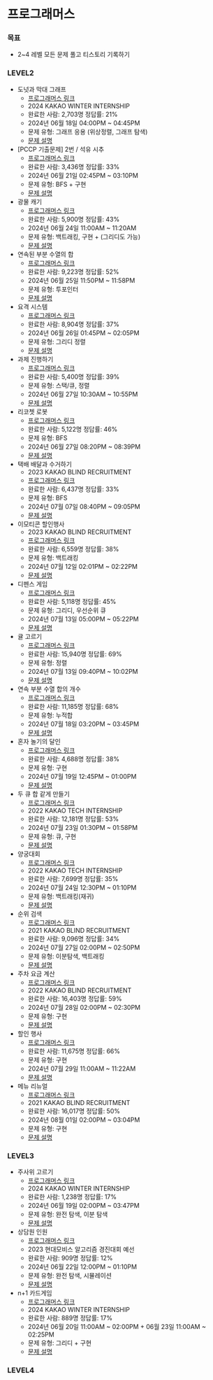 # 프로그래머스

### 목표 

- 2~4 레벨 모든 문제 풀고 티스토리 기록하기 

### LEVEL2

- 도넛과 막대 그래프
  - [프로그래머스 링크](https://school.programmers.co.kr/learn/courses/30/lessons/258711?language=java)
  - 2024 KAKAO WINTER INTERNSHIP
  - 완료한 사람: 2,703명	정답률: 21%
  - 2024년 06월 18일 04:00PM ~ 04:45PM
  - 문제 유형: 그래프 응용 (위상정렬, 그래프 탐색)
  - [문제 설명](https://20240228.tistory.com/105)
- [PCCP 기출문제] 2번 / 석유 시추
  - [프로그래머스 링크](https://school.programmers.co.kr/learn/courses/30/lessons/250136)
  - 완료한 사람: 3,436명	정답률: 33%
  - 2024년 06월 21일 02:45PM ~ 03:10PM
  - 문제 유형: BFS + 구현 
  - [문제 설명](https://20240228.tistory.com/107)
- 광물 캐기
  - [프로그래머스 링크](https://school.programmers.co.kr/learn/courses/30/lessons/172927)
  - 완료한 사람: 5,900명	정답률: 43%
  - 2024년 06월 24일 11:00AM ~ 11:20AM
  - 문제 유형: 백트래킹, 구현 + (그리디도 가능)
  - [문제 설명](https://20240228.tistory.com/110)
- 연속된 부분 수열의 합
  - [프로그래머스 링크](https://school.programmers.co.kr/learn/courses/30/lessons/178870)
  - 완료한 사람: 9,223명  정답률: 52%
  - 2024년 06월 25일 11:50PM ~ 11:58PM
  - 문제 유형: 투포인터 
  - [문제 설명](https://20240228.tistory.com/111)
- 요격 시스템
  - [프로그래머스 링크](https://school.programmers.co.kr/learn/courses/30/lessons/181188)
  - 완료한 사람: 8,904명  정답률: 37%
  - 2024년 06월 26일 01:45PM ~ 02:05PM
  - 문제 유형: 그리디 정렬 
  - [문제 설명](https://20240228.tistory.com/112)
- 과제 진행하기
  - [프로그래머스 링크](https://school.programmers.co.kr/learn/courses/30/lessons/176962)
  - 완료한 사람: 5,400명  정답률: 39%
  - 문제 유형: 스택/큐, 정렬 
  - 2024년 06월 27일 10:30AM ~ 10:55PM
  - [문제 설명](https://20240228.tistory.com/113)
- 리코쳇 로봇
  - [프로그래머스 링크](https://school.programmers.co.kr/learn/courses/30/lessons/169199)
  - 완료한 사람: 5,122명  정답률: 46%
  - 문제 유형: BFS
  - 2024년 06월 27일 08:20PM ~ 08:39PM
  - [문제 설명](https://20240228.tistory.com/114)
- 택배 배달과 수거하기  
  - 2023 KAKAO BLIND RECRUITMENT
  - [프로그래머스 링크](https://school.programmers.co.kr/learn/courses/30/lessons/150369)
  - 완료한 사람: 6,437명	정답률: 33%
  - 문제 유형: BFS
  - 2024년 07월 07일 08:40PM ~ 09:05PM
  - [문제 설명](https://20240228.tistory.com/115)
- 이모티콘 할인행사
  - 2023 KAKAO BLIND RECRUITMENT
  - [프로그래머스 링크](https://school.programmers.co.kr/learn/courses/30/lessons/150368)
  - 완료한 사람: 6,559명	정답률: 38%
  - 문제 유형: 백트래킹 
  - 2024년 07월 12일 02:01PM ~ 02:22PM
  - [문제 설명](https://20240228.tistory.com/116)
- 디펜스 게임
  - [프로그래머스 링크](https://school.programmers.co.kr/learn/courses/30/lessons/142085)
  - 완료한 사람: 5,118명	정답률: 45%
  - 문제 유형: 그리디, 우선순위 큐 
  - 2024년 07월 13일 05:00PM ~ 05:22PM
  - [문제 설명](https://20240228.tistory.com/117)
- 귤 고르기 
  - [프로그래머스 링크](https://school.programmers.co.kr/learn/courses/30/lessons/138476)
  - 완료한 사람: 15,940명	정답률: 69%
  - 문제 유형: 정렬 
  - 2024년 07월 13일 09:40PM ~ 10:02PM
  - [문제 설명](https://20240228.tistory.com/118)
- 연속 부분 수열 합의 개수
  - [프로그래머스 링크](https://school.programmers.co.kr/learn/courses/30/lessons/131701)
  - 완료한 사람: 11,185명	정답률: 68%
  - 문제 유형: 누적합 
  - 2024년 07월 18일 03:20PM ~ 03:45PM
  - [문제 설명](https://20240228.tistory.com/120)
- 혼자 놀기의 달인
  - [프로그래머스 링크](https://school.programmers.co.kr/learn/courses/30/lessons/131130)
  - 완료한 사람: 4,688명  정답률: 38%
  - 문제 유형: 구현
  - 2024년 07월 19일 12:45PM ~ 01:00PM
  - [문제 설명](https://20240228.tistory.com/121)
- 두 큐 합 같게 만들기 
  - [프로그래머스 링크](https://school.programmers.co.kr/learn/courses/30/lessons/118667)
  - 2022 KAKAO TECH INTERNSHIP 
  - 완료한 사람: 12,181명	정답률: 53%
  - 2024년 07월 23일 01:30PM ~ 01:58PM
  - 문제 유형: 큐, 구현 
  - [문제 설명](https://20240228.tistory.com/122)  
- 양궁대회
  - [프로그래머스 링크](https://school.programmers.co.kr/learn/courses/30/lessons/92342)
  - 2022 KAKAO TECH INTERNSHIP 
  - 완료한 사람: 7,699명	정답률: 35%
  - 2024년 07월 24일 12:30PM ~ 01:10PM
  - 문제 유형: 백트래킹(재귀)
  - [문제 설명](https://20240228.tistory.com/123)  
- 순위 검색 
  - [프로그래머스 링크](https://school.programmers.co.kr/learn/courses/30/lessons/72412)
  - 2021 KAKAO BLIND RECRUITMENT 
  - 완료한 사람: 9,096명	정답률: 34%
  - 2024년 07월 27일 02:00PM ~ 02:50PM
  - 문제 유형: 이분탐색, 백트래킹 
  - [문제 설명](https://20240228.tistory.com/124)  
- 주차 요금 계산
  - [프로그래머스 링크](https://school.programmers.co.kr/learn/courses/30/lessons/92341)
  - 2022 KAKAO BLIND RECRUITMENT 
  - 완료한 사람: 16,403명	정답률: 59%
  - 2024년 07월 28일 02:00PM ~ 02:30PM
  - 문제 유형: 구현 
  - [문제 설명](https://20240228.tistory.com/125)  
- 할인 행사 
  - [프로그래머스 링크](https://school.programmers.co.kr/learn/courses/30/lessons/131127)
  - 완료한 사람: 11,675명	정답률: 66%
  - 문제 유형: 구현
  - 2024년 07월 29일 11:00AM ~ 11:22AM
  - [문제 설명](https://20240228.tistory.com/126)
- 메뉴 리뉴얼
  - [프로그래머스 링크](https://school.programmers.co.kr/learn/courses/30/lessons/72411)
  - 2021 KAKAO BLIND RECRUITMENT 
  - 완료한 사람: 16,017명	정답률: 50%
  - 2024년 08월 01일 02:00PM ~ 03:04PM
  - 문제 유형: 구현
  - [문제 설명](https://20240228.tistory.com/127)

### LEVEL3

- 주사위 고르기 
  - [프로그래머스 링크](https://school.programmers.co.kr/learn/courses/30/lessons/258709)
  - 2024 KAKAO WINTER INTERNSHIP
  - 완료한 사람: 1,238명	정답률: 17%
  - 2024년 06월 19일 02:00PM ~ 03:47PM
  - 문제 유형: 완전 탐색, 이분 탐색 
  - [문제 설명](https://20240228.tistory.com/106)
- 상담원 인원
  - [프로그래머스 링크](https://school.programmers.co.kr/learn/courses/30/lessons/214288)
  - 2023 현대모비스 알고리즘 경진대회 예선
  - 완료한 사람: 909명  정답률: 12%
  - 2024년 06월 22일 12:00PM ~ 01:10PM
  - 문제 유형: 완전 탐색, 시뮬레이션 
  - [문제 설명](https://20240228.tistory.com/108)
- n+1 카드게임 
  - [프로그래머스 링크](https://school.programmers.co.kr/learn/courses/30/lessons/258707)
  - 2024 KAKAO WINTER INTERNSHIP
  - 완료한 사람: 889명  정답률: 17%
  - 2024년 06월 20일 11:00AM ~ 02:00PM + 06월 23일 11:00AM ~ 02:25PM 
  - 문제 유형: 그리디 + 구현 
  - [문제 설명](https://20240228.tistory.com/109)
  

### LEVEL4